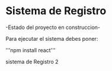 <h1>Sistema de Registro</h1>

-Estado del proyecto en construccion-

Para ejecutar el sistema debes poner: 

'''npm install react'''


sistema de Registro 2
